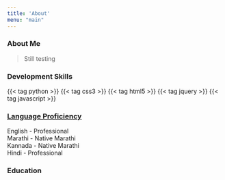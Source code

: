 ```yaml
---
title: 'About'
menu: "main"
---
```


### About Me
> Still testing

### Development Skills
{{< tag python >}}
{{< tag css3 >}}
{{< tag html5 >}}
{{< tag jquery >}}
{{< tag javascript >}}

### [Language Proficiency](https://corporatefinanceinstitute.com/resources/careers/resume/language-proficiency-levels/)
English - Professional <br />
Marathi - Native Marathi <br />
Kannada - Native Marathi <br />
Hindi - Professional
### Education
